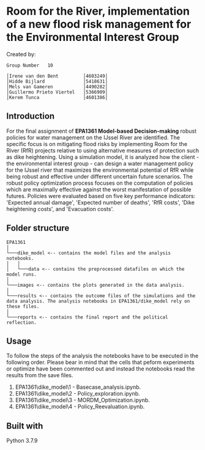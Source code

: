 # Room for the River, implementation of a new flood risk management for the Environmental Interest Group

Created by:
```
Group Number   10

│Irene van den Bent         │4603249│
│Hidde Bijlard              │5418631│
│Mels van Gameren           │4490282│
│Guillermo Prieto Viertel   │5366909│
│Kerem Tunca                │4601386│
```
## Introduction
For the final assignment of __EPA1361 Model-based Decision-making__ robust policies for water management on the IJssel River are identified. The specific focus is on mitigating flood risks by implementing Room for the River (RfR) projects relative to using alternative measures of protection such as dike heightening. Using a simulation model, it is analyzed how the client - the environmental interest group - can design a water management policy for the IJssel river that maximizes the environmental potential of RfR while being robust and effective under different uncertain future scenarios. The robust policy optimization process focuses on the computation of policies which are maximally effective against the worst manifestation of possible futures. Policies were evaluated based on five key performance indicators: 'Expected annual damage', 'Expected number of deaths', 'RfR costs', 'Dike heightening costs', and 'Evacuation costs'.

## Folder structure

```
EPA1361
│
└───dike_model <-- contains the model files and the analysis notebooks.
│   │ 
│   └───data <-- contains the preprocessed datafiles on which the model runs.
│   
└───images <-- contains the plots generated in the data analysis.
│
└───results <-- contains the outcome files of the simulations and the data analysis. The analysis notebooks in EPA1361/dike_model rely on these files.
│  
└───reports <-- contains the final report and the political reflection.

```
## Usage

To follow the steps of the analysis the notebooks have to be executed in the following order. Please bear in mind that the cells that peform experiments or optimize have been commented out and instead the notebooks read the results from the save files. 


1. EPA1361\dike_model\1 - Basecase_analysis.ipynb. 
2. EPA1361\dike_model\2 - Policy_exploration.ipynb. 
3. EPA1361\dike_model\3 - MORDM_Optimization.ipynb. 
4. EPA1361\dike_model\4 - Policy_Reevaluation.ipynb. 


## Built with

Python 3.7.9
